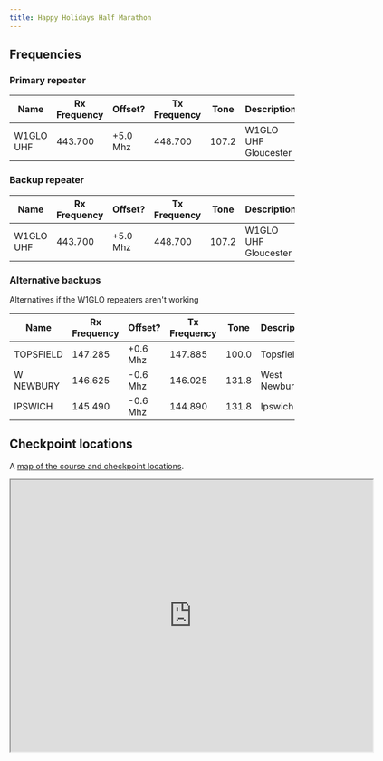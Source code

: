 ```yaml
---
title: Happy Holidays Half Marathon
---
```


## Frequencies

### Primary repeater

| Name          | Rx Frequency  | Offset?   | Tx Frequency  | Tone      | Description                            |
| ------------- | ------------  | --------  | ------------  | -------   | -------------------------------------- |
| W1GLO UHF     | 443.700       | +5.0 Mhz  | 448.700       | 107.2     | W1GLO UHF Gloucester                   |

### Backup repeater

| Name          | Rx Frequency  | Offset?   | Tx Frequency  | Tone      | Description                            |
| ------------- | ------------  | --------  | ------------  | -------   | -------------------------------------- |
| W1GLO UHF     | 443.700       | +5.0 Mhz  | 448.700       | 107.2     | W1GLO UHF Gloucester                   |

### Alternative backups

Alternatives if the W1GLO repeaters aren't working

| Name          | Rx Frequency  | Offset?   | Tx Frequency  | Tone      | Description                            |
| ------------- | ------------  | --------  | ------------  | -------   | -------------------------------------- |
| TOPSFIELD     | 147.285       | +0.6 Mhz  | 147.885       | 100.0     | Topsfield                              |
| W NEWBURY     | 146.625       | -0.6 Mhz  | 146.025       | 131.8     | West Newbury                           |
| IPSWICH       | 145.490       | -0.6 Mhz  | 144.890       | 131.8     | Ipswich                                |

## Checkpoint locations

A [map of the course and checkpoint locations](https://www.google.com/maps/d/edit?mid=1qGEZRrd9U988j6DtCOTJQFA5vB-KLbw&usp=sharing).

<iframe src="https://www.google.com/maps/d/embed?mid=1qGEZRrd9U988j6DtCOTJQFA5vB-KLbw&ehbc=2E312F" width="640" height="480"></iframe>
